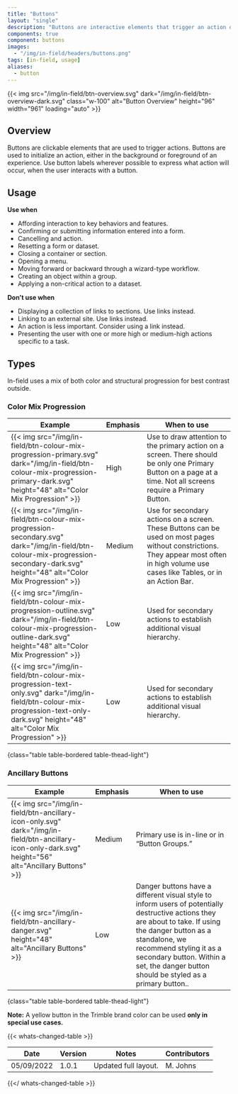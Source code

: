 ```yaml
---
title: "Buttons"
layout: "single"
description: "Buttons are interactive elements that trigger an action or an event."
components: true
component: buttons
images:
  - "/img/in-field/headers/buttons.png"
tags: [in-field, usage]
aliases:
  - button
---
```


{{< img src="/img/in-field/btn-overview.svg" dark="/img/in-field/btn-overview-dark.svg" class="w-100" alt="Button Overview" height="96" width="961" loading="auto" >}}

## Overview

Buttons are clickable elements that are used to trigger actions. Buttons are used to initialize an action, either in the background or foreground of an experience. Use button labels wherever possible to express what action will occur, when the user interacts with a button.

## Usage

**Use when**

- Affording interaction to key behaviors and features.
- Confirming or submitting information entered into a form.
- Cancelling and action.
- Resetting a form or dataset.
- Closing a container or section.
- Opening a menu.
- Moving forward or backward through a wizard-type workflow.
- Creating an object within a group.
- Applying a non-critical action to a dataset.

**Don't use when**

- Displaying a collection of links to sections. Use links instead.
- Linking to an external site. Use links instead.
- An action is less important. Consider using a link instead.
- Presenting the user with one or more high or medium-high actions specific to a task.

## Types

 In-field uses a mix of both color and structural progression for best contrast outside.

### Color Mix Progression

<!-- prettier-ignore-start -->
| Example                              | Emphasis | When to use                                                          |
| ------------------------------------ | -------- | -------------------------------------------------------------------- |
| {{< img src="/img/in-field/btn-colour-mix-progression-primary.svg" dark="/img/in-field/btn-colour-mix-progression-primary-dark.svg" height="48" alt="Color Mix Progression" >}} | High     | Use to draw attention to the primary action on a screen. There should be only one Primary Button on a page at a time. Not all screens require a Primary Button.             |
| {{< img src="/img/in-field/btn-colour-mix-progression-secondary.svg" dark="/img/in-field/btn-colour-mix-progression-secondary-dark.svg" height="48" alt="Color Mix Progression" >}} | Medium   | Use for secondary actions on a screen. These Buttons can be used on most pages without constrictions. They appear most often in high volume use cases like Tables, or in an Action Bar.                               |
| {{< img src="/img/in-field/btn-colour-mix-progression-outline.svg" dark="/img/in-field/btn-colour-mix-progression-outline-dark.svg" height="48" alt="Color Mix Progression" >}} | Low  | Used for secondary actions to establish additional visual hierarchy. |
| {{< img src="/img/in-field/btn-colour-mix-progression-text-only.svg" dark="/img/in-field/btn-colour-mix-progression-text-only-dark.svg" height="48" alt="Color Mix Progression" >}} | Low      | Used for secondary actions to establish additional visual hierarchy. |
{class="table table-bordered table-thead-light"}
<!-- prettier-ignore-end -->

### Ancillary Buttons

<!-- prettier-ignore-start -->
| Example                                                                                                                                               | Emphasis | When to use                                                          |
| ----------------------------------------------------------------------------------------------------------------------------------------------------- | -------- | -------------------------------------------------------------------- |
| {{< img src="/img/in-field/btn-ancillary-icon-only.svg" dark="/img/in-field/btn-ancillary-icon-only-dark.svg" height="56" alt="Ancillary Buttons" >}} | Medium   | Primary use is in-line or in “Button Groups.”                        |
| {{< img src="/img/in-field/btn-ancillary-danger.svg" height="48" alt="Ancillary Buttons" >}} | Low  | Danger buttons have a different visual style to inform users of potentially destructive actions they are about to take. If using the danger button as a standalone, we recommend styling it as a secondary button. Within a set, the danger button should be styled as a primary button..|
{class="table table-bordered table-thead-light"}
<!-- prettier-ignore-end -->

**Note:** A yellow button in the Trimble brand color can be used **only in special use cases.**

{{< whats-changed-table >}}

| Date       | Version | Notes                | Contributors |
| ---------- | ------- | -------------------- | ------------ |
| 05/09/2022 | 1.0.1   | Updated full layout. | M. Johns     |

{{</ whats-changed-table >}}

<style>
body[data-url*="/buttons/"] #menu-left a[href*=radio-buttons] {
  background-color: transparent !important;
}
</style>
